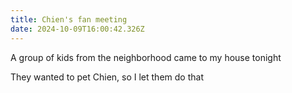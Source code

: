 ```yaml
---
title: Chien's fan meeting
date: 2024-10-09T16:00:42.326Z
---
```


A group of kids from the neighborhood came to my house tonight

They wanted to pet Chien, so I let them do that
